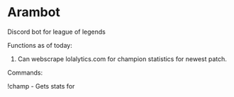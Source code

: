 # Arambot
Discord bot for league of legends

Functions as of today:
1. Can webscrape lolalytics.com for champion statistics for newest patch.

Commands:

!champ - Gets stats for 